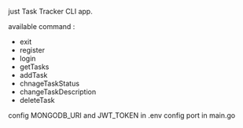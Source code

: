 just Task Tracker CLI app.

available command : 
- exit 
- register
- login
- getTasks
- addTask
- chnageTaskStatus
- changeTaskDescription
- deleteTask

config MONGODB_URI and JWT_TOKEN in .env
config port in main.go
